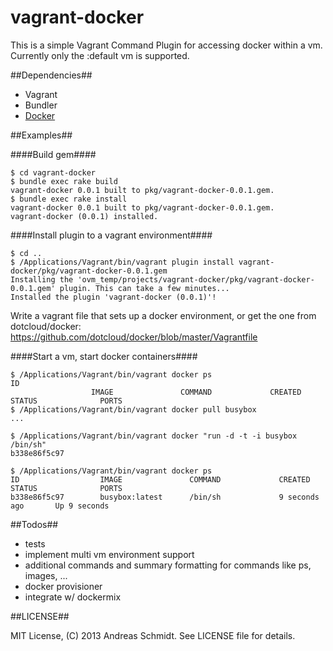 vagrant-docker
==============

This is a simple Vagrant Command Plugin for accessing docker within a vm. Currently only the :default vm is supported.


##Dependencies##
 * Vagrant
 * Bundler
 * [Docker](http://www.docker.io/)

##Examples##

####Build gem####
```
$ cd vagrant-docker
$ bundle exec rake build
vagrant-docker 0.0.1 built to pkg/vagrant-docker-0.0.1.gem.
$ bundle exec rake install
vagrant-docker 0.0.1 built to pkg/vagrant-docker-0.0.1.gem.
vagrant-docker (0.0.1) installed.
```

####Install plugin to a vagrant environment####
```
$ cd ..
$ /Applications/Vagrant/bin/vagrant plugin install vagrant-docker/pkg/vagrant-docker-0.0.1.gem
Installing the 'ovm_temp/projects/vagrant-docker/pkg/vagrant-docker-0.0.1.gem' plugin. This can take a few minutes...
Installed the plugin 'vagrant-docker (0.0.1)'!
```

Write a vagrant file that sets up a docker environment, or get the one from dotcloud/docker: https://github.com/dotcloud/docker/blob/master/Vagrantfile

####Start a vm, start docker containers####
```
$ /Applications/Vagrant/bin/vagrant docker ps
ID
                  IMAGE               COMMAND             CREATED             STATUS              PORTS
$ /Applications/Vagrant/bin/vagrant docker pull busybox
...

$ /Applications/Vagrant/bin/vagrant docker "run -d -t -i busybox /bin/sh"
b338e86f5c97

$ /Applications/Vagrant/bin/vagrant docker ps
ID                  IMAGE               COMMAND             CREATED             STATUS              PORTS
b338e86f5c97        busybox:latest      /bin/sh             9 seconds ago       Up 9 seconds 
```


##Todos##
 * tests
 * implement multi vm environment support
 * additional commands and summary formatting for commands like ps, images, ...
 * docker provisioner
 * integrate w/ dockermix

##LICENSE##

MIT License, (C) 2013 Andreas Schmidt. See LICENSE file for details.
